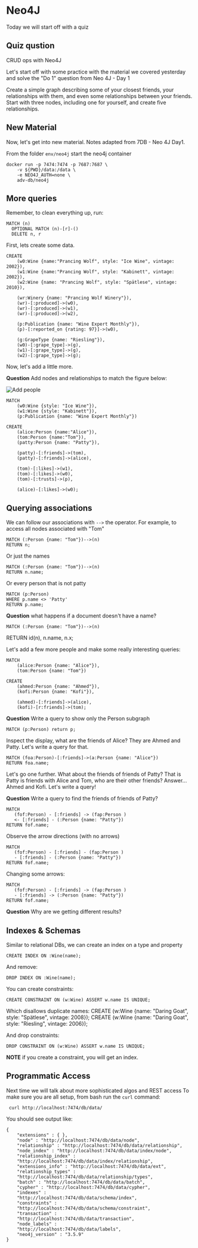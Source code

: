 # Neo4J

Today we will  start off with a quiz

## Quiz qustion

CRUD ops with Neo4J

Let's start off with some practice with the material we covered yesterday and
solve the "Do 1" question from Neo 4J - Day 1

Create a simple graph describing some of your closest friends, your
relationships with them, and even some relationships between your friends. Start
with three nodes, including one for yourself, and create five relationships.

## New Material

Now, let's get into new material.  Notes adapted from 7DB - Neo 4J Day1.

From the folder `env/neo4j` start the neo4j container

    docker run -p 7474:7474 -p 7687:7687 \
        -v ${PWD}/data:/data \
        -e NEO4J_AUTH=none \
        adv-db/neo4j

## More queries

Remember, to clean everything up, run:

    MATCH (n)
      OPTIONAL MATCH (n)-[r]-()
      DELETE n, r

First, lets create some data.

    CREATE
        (w0:Wine {name:"Prancing Wolf", style: "Ice Wine", vintage: 2002}),
        (w1:Wine {name:"Prancing Wolf", style: "Kabinett", vintage: 2002}),
        (w2:Wine {name: "Prancing Wolf", style: "Spätlese", vintage: 2010}),

        (wr:Winery {name: "Prancing Wolf Winery"}),
        (wr)-[:produced]->(w0),
        (wr)-[:produced]->(w1),
        (wr)-[:produced]->(w2),

        (p:Publication {name: "Wine Expert Monthly"}),
        (p)-[:reported_on {rating: 97}]->(w0),

        (g:GrapeType {name: "Riesling"}),
        (w0)-[:grape_type]->(g),
        (w1)-[:grape_type]->(g),
        (w2)-[:grape_type]->(g);


Now, let's add a little more.

**Question** Add nodes and relationships to match the figure below:

![Add people](./2021-10-2ra.png)

    MATCH
        (w0:Wine {style: "Ice Wine"}),
        (w1:Wine {style: "Kabinett"}),
        (p:Publication {name: "Wine Expert Monthly"})

    CREATE
        (alice:Person {name:"Alice"}),
        (tom:Person {name:"Tom"}),
        (patty:Person {name: "Patty"}),

        (patty)-[:friends]->(tom),
        (patty)-[:friends]->(alice),

        (tom)-[:likes]->(w1),
        (tom)-[:likes]->(w0),
        (tom)-[:trusts]->(p),

        (alice)-[:likes]->(w0);

## Querying associations

We can follow our associations with `-->` the operator.  For example, to access
all nodes associated with "Tom"

    MATCH (:Person {name: "Tom"})-->(n)
    RETURN n;

Or just the names

    MATCH (:Person {name: "Tom"})-->(n)
    RETURN n.name;

Or every person that is not patty

    MATCH (p:Person)
    WHERE p.name <> 'Patty'
    RETURN p.name;

**Question** what happens if a document doesn't have a name?

    MATCH (:Person {name: "Tom"})-->(n)
  RETURN id(n), n.name, n.x;


Let's add a few more people and make some really interesting queries:

    MATCH
        (alice:Person {name: "Alice"}),
        (tom:Person {name: "Tom"})

    CREATE
        (ahmed:Person {name: "Ahmed"}),
        (kofi:Person {name: "Kofi"}),

        (ahmed)-[:friends]->(alice),
        (kofi)-[r:friends]->(tom);

**Question** Write a query to show only the Person subgraph

    MATCH (p:Person) return p;


Inspect the display, what are the friends of Alice? They are Ahmed and Patty.
Let's write a query for that.

    MATCH (foa:Person)-[:friends]->(a:Person {name: "Alice"})
    RETURN foa.name;

Let's go one further.   What about the friends of friends of Patty?  That is
Patty is friends with Alice and Tom, who are their other friends?  Answer...
Ahmed and Kofi.  Let's write a query!

**Question** Write a query to find the friends of friends of Patty?

    MATCH
       (fof:Person) - [:friends] -> (fap:Person )
       <- [:friends] - (:Person {name: "Patty"})
    RETURN fof.name;

Observe the arrow directions (with no arrows)

    MATCH
       (fof:Person) - [:friends] - (fap:Person )
       - [:friends] - (:Person {name: "Patty"})
    RETURN fof.name;

Changing some arrows:

    MATCH
       (fof:Person) - [:friends] -> (fap:Person )
       - [:friends] -> (:Person {name: "Patty"})
    RETURN fof.name;

**Question** Why are we getting different results?

## Indexes &  Schemas

Similar to relational DBs, we can create an index on a type and property

    CREATE INDEX ON :Wine(name);

And remove:

    DROP INDEX ON :Wine(name);

You can create constraints:

    CREATE CONSTRAINT ON (w:Wine) ASSERT w.name IS UNIQUE;

Which disallows duplicate names:
    CREATE (w:Wine {name: "Daring Goat", style: "Spätlese", vintage: 2008});
    CREATE (w:Wine {name: "Daring Goat", style: "Riesling", vintage: 2006});

And drop constraints:

    DROP CONSTRAINT ON (w:Wine) ASSERT w.name IS UNIQUE;

**NOTE** if you create a constraint, you will get an index.

## Programmatic Access

Next time we will talk about more sophisticated algos and REST access
To make sure you are all setup, from bash run the `curl` command:

     curl http://localhost:7474/db/data/

You should see output like:

    {
        "extensions" : { },
        "node" : "http://localhost:7474/db/data/node",
        "relationship" : "http://localhost:7474/db/data/relationship",
        "node_index" : "http://localhost:7474/db/data/index/node",
        "relationship_index" :
        "http://localhost:7474/db/data/index/relationship",
        "extensions_info" : "http://localhost:7474/db/data/ext",
        "relationship_types" :
        "http://localhost:7474/db/data/relationship/types",
        "batch" : "http://localhost:7474/db/data/batch",
        "cypher" : "http://localhost:7474/db/data/cypher",
        "indexes" :
        "http://localhost:7474/db/data/schema/index",
        "constraints" :
        "http://localhost:7474/db/data/schema/constraint",
        "transaction" :
        "http://localhost:7474/db/data/transaction",
        "node_labels" :
        "http://localhost:7474/db/data/labels",
        "neo4j_version" : "3.5.9"
    }

